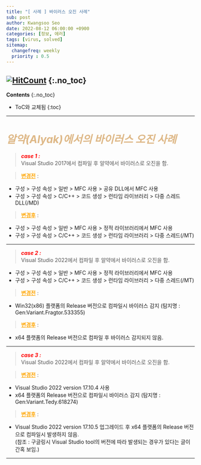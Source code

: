 ```yaml
---
title: "[ 사례 ] 바이러스 오진 사례" 
sub: post
author: Kwangsoo Seo
date: 2022-08-12 06:00:00 +0900
categories: [정보, 에러]
tags: [virus, solved]
sitemap:
  changefreq: weekly
  priority : 0.5
---
```

[![HitCount](https://hits.dwyl.com/MonosLab/post11.svg?style=flat-square&show=unique)](http://hits.dwyl.com/MonosLab/post11)
{:.no_toc}
---
**Contents**
{:.no_toc}

* ToC와 교체됨
{:toc}  

---

# <span style="color:BurlyWood">***알약(Alyak)에서의 바이러스 오진 사례***</span>   
> ***<span style="color:red">case 1 :</span>***   
<span style="color:#555555">Visual Studio 2017에서 컴파일 후 알약에서 바이러스로 오진을 함.</span>  

><span style="color:Orange;font-weight:bold;text-decoration:underline">변경전</span> : 
* 구성 \> 구성 속성 \> 일반 \> MFC 사용 \> 공유 DLL에서 MFC 사용
* 구성 \> 구성 속성 \> C/C++ \> 코드 생성 \> 런타임 라이브러리 \> 다중 스레드DLL(/MD)  

><span style="color:Orange;font-weight:bold;text-decoration:underline">변경후</span> :  
* 구성 \> 구성 속성 \> 일반 \> MFC 사용 \> 정적 라이브러리에서 MFC 사용
* 구성 \> 구성 속성 \> C/C++ \> 코드 생성 \> 런타임 라이브러리 \> 다중 스레드(/MT)  

---

> ***<span style="color:red">case 2 :</span>***   
<span style="color:#555555">Visual Studio 2022에서 컴파일 후 알약에서 바이러스로 오진을 함.</span>   
* 구성 \> 구성 속성 \> 일반 \> MFC 사용 \> 정적 라이브러리에서 MFC 사용
* 구성 \> 구성 속성 \> C/C++ \> 코드 생성 \> 런타임 라이브러리 \> 다중 스레드(/MT)    

><span style="color:Orange;font-weight:bold;text-decoration:underline">변경전</span> : 
* Win32(x86) 플랫폼의 Release 버전으로 컴파일시 바이러스 감지 (탐지명 : Gen:Variant.Fragtor.533355)

><span style="color:Orange;font-weight:bold;text-decoration:underline">변경후</span> :  
* x64 플랫폼의 Release 버전으로 컴파일 후 바이러스 감지되지 않음.

---

> ***<span style="color:red">case 3 :</span>***   
<span style="color:#555555">Visual Studio 2022에서 컴파일 후 알약에서 바이러스로 오진을 함.</span>   

><span style="color:Orange;font-weight:bold;text-decoration:underline">변경전</span> : 
* Visual Studio 2022 version 17.10.4 사용   
* x64 플랫폼의 Release 버전으로 컴파일시 바이러스 감지 (탐지명 : Gen:Variant.Tedy.618274)

><span style="color:Orange;font-weight:bold;text-decoration:underline">변경후</span> :  
* Visual Studio 2022 version 17.10.5 업그레이드 후  x64 플랫폼의 Release 버전으로 컴파일시 발생하지 않음.   
  (참조 : 구글링시 Visual Studio tool의 버전에 따라 발생되는 경우가 있다는 글이 간혹 보임.)   

---
